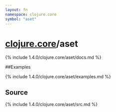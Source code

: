 ```yaml
---
layout: fn
namespace: clojure.core
symbol: "aset"
---
```


# [clojure.core](../)/aset

{% include 1.4.0/clojure.core/aset/docs.md %}

##Examples

{% include 1.4.0/clojure.core/aset/examples.md %}
## Source
{% include 1.4.0/clojure.core/aset/src.md %}

